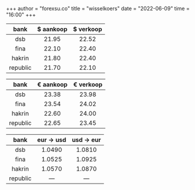 +++
author = "forexsu.co"
title = "wisselkoers"
date = "2022-06-09"
time = "16:00"
+++

bank|$ aankoop|$ verkoop
:-----:|:-----:|:-----:
dsb  |21.95|22.52
fina  |22.10|22.40
hakrin  |21.80|22.40
republic  |21.70|22.10

bank|€ aankoop|€ verkoop
:-----:|:-----:|:-----:
dsb  |23.38|23.98
fina  |23.54|24.02
hakrin  |22.60|24.00
republic  |22.65|23.45

bank|eur → usd|usd → eur
:-----:|:-----:|:-----:
dsb  |1.0490|1.0810
fina  |1.0525|1.0925
hakrin  |1.0570|1.0870
republic  |—|—
